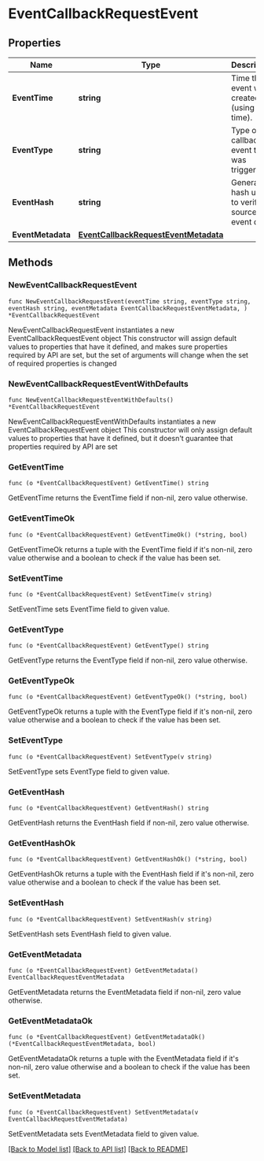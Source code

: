 # EventCallbackRequestEvent

## Properties

Name | Type | Description | Notes
------------ | ------------- | ------------- | -------------
**EventTime** | **string** | Time the event was created (using Unix time). | 
**EventType** | **string** | Type of callback event that was triggered. | 
**EventHash** | **string** | Generated hash used to verify source of event data. | 
**EventMetadata** | [**EventCallbackRequestEventMetadata**](EventCallbackRequestEventMetadata.md) |  | 

## Methods

### NewEventCallbackRequestEvent

`func NewEventCallbackRequestEvent(eventTime string, eventType string, eventHash string, eventMetadata EventCallbackRequestEventMetadata, ) *EventCallbackRequestEvent`

NewEventCallbackRequestEvent instantiates a new EventCallbackRequestEvent object
This constructor will assign default values to properties that have it defined,
and makes sure properties required by API are set, but the set of arguments
will change when the set of required properties is changed

### NewEventCallbackRequestEventWithDefaults

`func NewEventCallbackRequestEventWithDefaults() *EventCallbackRequestEvent`

NewEventCallbackRequestEventWithDefaults instantiates a new EventCallbackRequestEvent object
This constructor will only assign default values to properties that have it defined,
but it doesn't guarantee that properties required by API are set

### GetEventTime

`func (o *EventCallbackRequestEvent) GetEventTime() string`

GetEventTime returns the EventTime field if non-nil, zero value otherwise.

### GetEventTimeOk

`func (o *EventCallbackRequestEvent) GetEventTimeOk() (*string, bool)`

GetEventTimeOk returns a tuple with the EventTime field if it's non-nil, zero value otherwise
and a boolean to check if the value has been set.

### SetEventTime

`func (o *EventCallbackRequestEvent) SetEventTime(v string)`

SetEventTime sets EventTime field to given value.


### GetEventType

`func (o *EventCallbackRequestEvent) GetEventType() string`

GetEventType returns the EventType field if non-nil, zero value otherwise.

### GetEventTypeOk

`func (o *EventCallbackRequestEvent) GetEventTypeOk() (*string, bool)`

GetEventTypeOk returns a tuple with the EventType field if it's non-nil, zero value otherwise
and a boolean to check if the value has been set.

### SetEventType

`func (o *EventCallbackRequestEvent) SetEventType(v string)`

SetEventType sets EventType field to given value.


### GetEventHash

`func (o *EventCallbackRequestEvent) GetEventHash() string`

GetEventHash returns the EventHash field if non-nil, zero value otherwise.

### GetEventHashOk

`func (o *EventCallbackRequestEvent) GetEventHashOk() (*string, bool)`

GetEventHashOk returns a tuple with the EventHash field if it's non-nil, zero value otherwise
and a boolean to check if the value has been set.

### SetEventHash

`func (o *EventCallbackRequestEvent) SetEventHash(v string)`

SetEventHash sets EventHash field to given value.


### GetEventMetadata

`func (o *EventCallbackRequestEvent) GetEventMetadata() EventCallbackRequestEventMetadata`

GetEventMetadata returns the EventMetadata field if non-nil, zero value otherwise.

### GetEventMetadataOk

`func (o *EventCallbackRequestEvent) GetEventMetadataOk() (*EventCallbackRequestEventMetadata, bool)`

GetEventMetadataOk returns a tuple with the EventMetadata field if it's non-nil, zero value otherwise
and a boolean to check if the value has been set.

### SetEventMetadata

`func (o *EventCallbackRequestEvent) SetEventMetadata(v EventCallbackRequestEventMetadata)`

SetEventMetadata sets EventMetadata field to given value.



[[Back to Model list]](../README.md#documentation-for-models) [[Back to API list]](../README.md#documentation-for-api-endpoints) [[Back to README]](../README.md)


